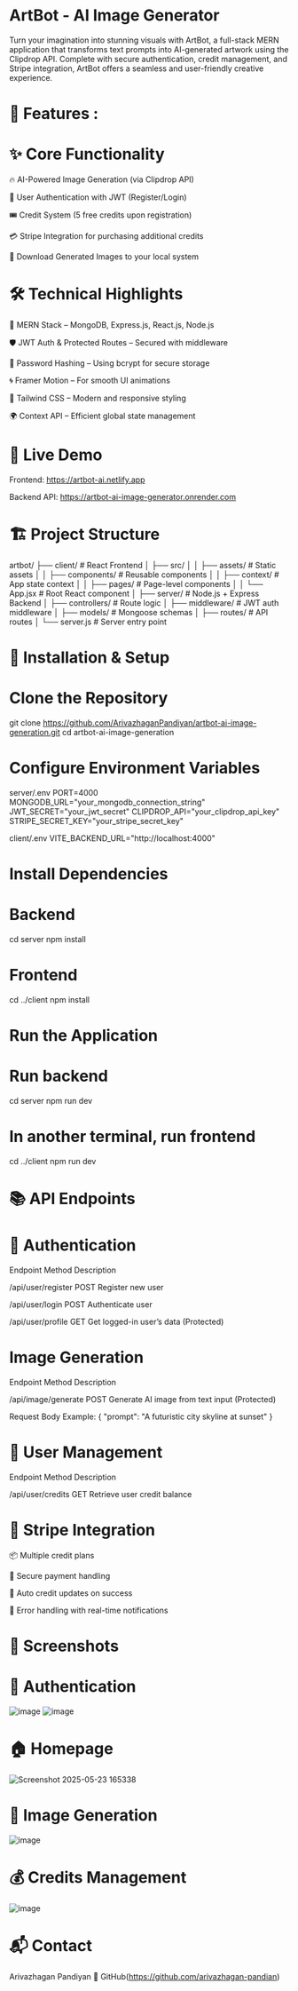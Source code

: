  # ArtBot - AI Image Generator
 Turn your imagination into stunning visuals with ArtBot, a full-stack MERN application that transforms text prompts into AI-generated artwork using the Clipdrop API. Complete with secure authentication, credit management, and Stripe integration, ArtBot offers a seamless and user-friendly creative experience.

# 🌟 Features :

# ✨ Core Functionality
🔥 AI-Powered Image Generation (via Clipdrop API)

🔐 User Authentication with JWT (Register/Login)

🎟️ Credit System (5 free credits upon registration)

💳 Stripe Integration for purchasing additional credits

💾 Download Generated Images to your local system

# 🛠 Technical Highlights
🧱 MERN Stack – MongoDB, Express.js, React.js, Node.js

🛡 JWT Auth & Protected Routes – Secured with middleware

🔐 Password Hashing – Using bcrypt for secure storage

🌀 Framer Motion – For smooth UI animations

🎨 Tailwind CSS – Modern and responsive styling

🌍 Context API – Efficient global state management

# 🚀 Live Demo
Frontend: https://artbot-ai.netlify.app

Backend API: https://artbot-ai-image-generator.onrender.com

# 🏗️ Project Structure

artbot/
├── client/                  # React Frontend
│   ├── src/
│   │   ├── assets/          # Static assets
│   │   ├── components/      # Reusable components
│   │   ├── context/         # App state context
│   │   ├── pages/           # Page-level components
│   │   └── App.jsx          # Root React component
│
├── server/                  # Node.js + Express Backend
│   ├── controllers/         # Route logic
│   ├── middleware/          # JWT auth middleware
│   ├── models/              # Mongoose schemas
│   ├── routes/              # API routes
│   └── server.js            # Server entry point


# 🔧 Installation & Setup
#  Clone the Repository

git clone https://github.com/ArivazhaganPandiyan/artbot-ai-image-generation.git
cd artbot-ai-image-generation

#  Configure Environment Variables
server/.env
PORT=4000
MONGODB_URL="your_mongodb_connection_string"
JWT_SECRET="your_jwt_secret"
CLIPDROP_API="your_clipdrop_api_key"
STRIPE_SECRET_KEY="your_stripe_secret_key"

client/.env
VITE_BACKEND_URL="http://localhost:4000"

# Install Dependencies
# Backend
cd server
npm install

# Frontend
cd ../client
npm install

# Run the Application
# Run backend
cd server
npm run dev

# In another terminal, run frontend
cd ../client
npm run dev

# 📚 API Endpoints
# 🔐 Authentication

Endpoint	           Method	  Description

/api/user/register	 POST	    Register new user

/api/user/login      POST 	  Authenticate user

/api/user/profile	   GET	    Get logged-in user’s data (Protected)

# Image Generation

Endpoint	           Method	  Description

/api/image/generate	 POST	    Generate AI image from text input (Protected)

Request Body Example:
{
  "prompt": "A futuristic city skyline at sunset"
}

# 👤 User Management

Endpoint	           Method	  Description

/api/user/credits	   GET	    Retrieve user credit balance

# 🛒 Stripe Integration
📦 Multiple credit plans

🔐 Secure payment handling

🔄 Auto credit updates on success

🚨 Error handling with real-time notifications

# 🌈 Screenshots

# 🔐 Authentication 
![image](https://github.com/user-attachments/assets/1e2809d7-fc77-44cd-b29a-2b39a61884dd)
![image](https://github.com/user-attachments/assets/fe1092b5-1cd7-41a6-85b1-d08d434ba51d)
# 🏠 Homepage
![Screenshot 2025-05-23 165338](https://github.com/user-attachments/assets/6ac3e894-435d-4408-99cf-c64602c4b4b6)
# 🎨 Image Generation
![image](https://github.com/user-attachments/assets/6e3e1139-60fb-4ecb-a9f9-d31c51d85dc1)
# 💰 Credits Management
![image](https://github.com/user-attachments/assets/61b818bc-5f1a-4428-b3bb-1e433aca73e1)


# 📬 Contact
Arivazhagan Pandiyan
🔗 GitHub(https://github.com/arivazhagan-pandian)

